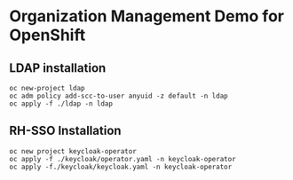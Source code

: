 # Organization Management Demo for OpenShift

## LDAP installation

```shell
oc new-project ldap
oc adm policy add-scc-to-user anyuid -z default -n ldap
oc apply -f ./ldap -n ldap
```

## RH-SSO Installation

```shell
oc new project keycloak-operator
oc apply -f ./keycloak/operator.yaml -n keycloak-operator
oc apply -f./keycloak/keycloak.yaml -n keycloak-operator
```
